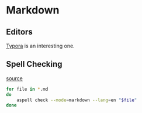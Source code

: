 # Markdown

## Editors

[Typora](https://typora.io) is an interesting one.

## Spell Checking

[source](https://manuel-strehl.de/check_markdown_spelling_with_aspell)

```sh
for file in *.md
do
    aspell check --mode=markdown --lang=en "$file"
done
```
